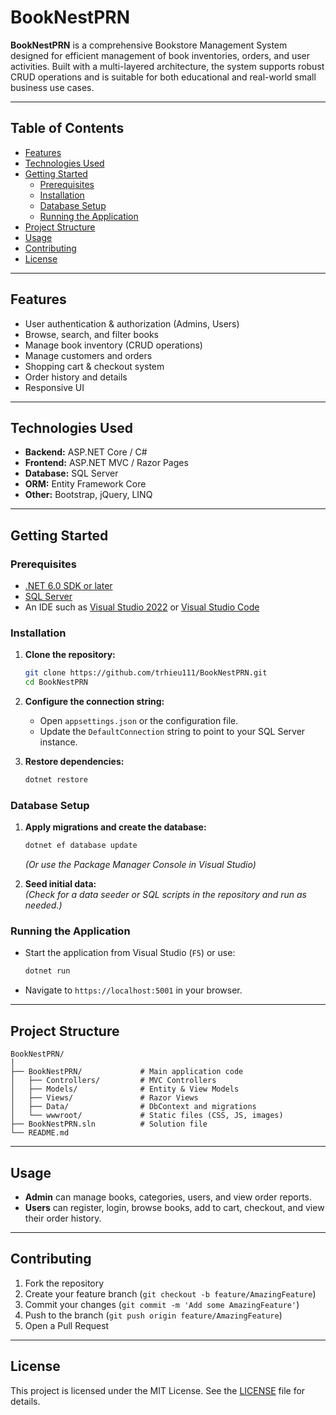 # BookNestPRN

**BookNestPRN** is a comprehensive Bookstore Management System designed for efficient management of book inventories, orders, and user activities. Built with a multi-layered architecture, the system supports robust CRUD operations and is suitable for both educational and real-world small business use cases.

---

## Table of Contents

- [Features](#features)
- [Technologies Used](#technologies-used)
- [Getting Started](#getting-started)
  - [Prerequisites](#prerequisites)
  - [Installation](#installation)
  - [Database Setup](#database-setup)
  - [Running the Application](#running-the-application)
- [Project Structure](#project-structure)
- [Usage](#usage)
- [Contributing](#contributing)
- [License](#license)

---

## Features

- User authentication & authorization (Admins, Users)
- Browse, search, and filter books
- Manage book inventory (CRUD operations)
- Manage customers and orders
- Shopping cart & checkout system
- Order history and details
- Responsive UI

---

## Technologies Used

- **Backend:** ASP.NET Core / C#  
- **Frontend:** ASP.NET MVC / Razor Pages  
- **Database:** SQL Server  
- **ORM:** Entity Framework Core  
- **Other:** Bootstrap, jQuery, LINQ

---

## Getting Started

### Prerequisites

- [.NET 6.0 SDK or later](https://dotnet.microsoft.com/download)
- [SQL Server](https://www.microsoft.com/en-us/sql-server/sql-server-downloads)
- An IDE such as [Visual Studio 2022](https://visualstudio.microsoft.com/vs/) or [Visual Studio Code](https://code.visualstudio.com/)

### Installation

1. **Clone the repository:**
   ```bash
   git clone https://github.com/trhieu111/BookNestPRN.git
   cd BookNestPRN
   ```

2. **Configure the connection string:**
   - Open `appsettings.json` or the configuration file.
   - Update the `DefaultConnection` string to point to your SQL Server instance.

3. **Restore dependencies:**
   ```bash
   dotnet restore
   ```

### Database Setup

1. **Apply migrations and create the database:**
   ```bash
   dotnet ef database update
   ```
   *(Or use the Package Manager Console in Visual Studio)*

2. **Seed initial data:**  
   *(Check for a data seeder or SQL scripts in the repository and run as needed.)*

### Running the Application

- Start the application from Visual Studio (`F5`) or use:
  ```bash
  dotnet run
  ```
- Navigate to `https://localhost:5001` in your browser.

---

## Project Structure

```
BookNestPRN/
│
├── BookNestPRN/             # Main application code
│   ├── Controllers/         # MVC Controllers
│   ├── Models/              # Entity & View Models
│   ├── Views/               # Razor Views
│   ├── Data/                # DbContext and migrations
│   └── wwwroot/             # Static files (CSS, JS, images)
├── BookNestPRN.sln          # Solution file
└── README.md
```

---

## Usage

- **Admin** can manage books, categories, users, and view order reports.
- **Users** can register, login, browse books, add to cart, checkout, and view their order history.

---

## Contributing

1. Fork the repository
2. Create your feature branch (`git checkout -b feature/AmazingFeature`)
3. Commit your changes (`git commit -m 'Add some AmazingFeature'`)
4. Push to the branch (`git push origin feature/AmazingFeature`)
5. Open a Pull Request

---

## License

This project is licensed under the MIT License. See the [LICENSE](LICENSE) file for details.
